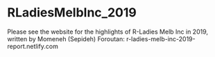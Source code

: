 # RLadiesMelbInc_2019
Please see the website for the highlights of R-Ladies Melb Inc in 2019, written by Momeneh (Sepideh) Foroutan: r-ladies-melb-inc-2019-report.netlify.com
